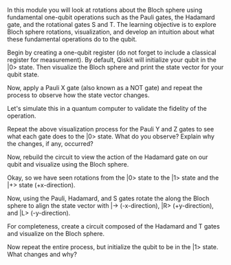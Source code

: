 In this module you will look at rotations about the Bloch sphere using fundamental one-qubit operations such as the Pauli gates, the Hadamard gate, and the rotational gates S and T. The learning objective is to explore Bloch sphere rotations, visualization, and develop an intuition about what these fundamental operations do to the qubit.

Begin by creating a one-qubit register (do not forget to include a classical register for measurement).
By default, Qiskit will initialize your qubit in the |0> state. Then visualize the Bloch sphere and print the state vector for your qubit state.

Now, apply a Pauli X gate (also known as a NOT gate) and repeat the process to observe how the state vector changes.

Let's simulate this in a quantum computer to validate the fidelity of the operation.

Repeat the above visualization process for the Pauli Y and Z gates to see what each gate does to the |0> state. What do you observe? Explain why the changes, if any, occurred?

Now, rebuild the circuit to view the action of the Hadamard gate on our qubit and visualize using the Bloch sphere.

Okay, so we have seen rotations from the |0> state to the |1> state and the |+> state (+x-direction).

Now, using the Pauli, Hadamard, and S gates rotate the along the Bloch sphere to align the state vector with |-> (-x-direction), |R> (+y-direction), and |L> (-y-direction).

For completeness, create a circuit composed of the Hadamard and T gates and visualize on the Bloch sphere.

Now repeat the entire process, but initialize the qubit to be in the |1> state. What changes and why?
